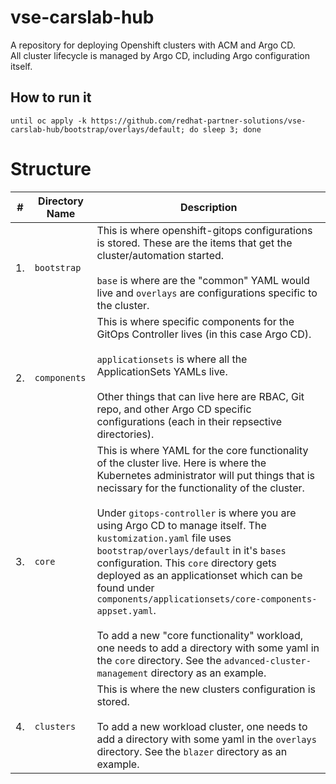 # vse-carslab-hub
A repository for deploying Openshift clusters with ACM and Argo CD.  
All cluster lifecycle is managed by Argo CD, including Argo configuration itself.

## How to run it
```shell
until oc apply -k https://github.com/redhat-partner-solutions/vse-carslab-hub/bootstrap/overlays/default; do sleep 3; done
```

# Structure
|#|Directory Name|Description|
|---|----------------|-----------------|
| 1. | `bootstrap` | This is where openshift-gitops configurations is stored. These are the items that get the cluster/automation started. <br /><br /> `base` is where are the "common" YAML would live and `overlays` are configurations specific to the cluster. |
| 2. | `components` | This is where specific components for the GitOps Controller lives (in this case Argo CD).<br /><br />`applicationsets` is where all the ApplicationSets YAMLs live.<br /><br />Other things that can live here are RBAC, Git repo, and other Argo CD specific configurations (each in their repsective directories). |
| 3. | `core` | This is where YAML for the core functionality of the cluster live. Here is where the Kubernetes administrator will put things that is necissary for the functionality of the cluster.<br /><br />Under `gitops-controller` is where you are using Argo CD to manage itself. The `kustomization.yaml` file uses `bootstrap/overlays/default` in it's `bases` configuration. This `core` directory gets deployed as an applicationset which can be found under `components/applicationsets/core-components-appset.yaml`.<br /><br />To add a new "core functionality" workload, one needs to add a directory with some yaml in the `core` directory. See the `advanced-cluster-management` directory as an example.|
| 4. | `clusters` | This is where the new clusters configuration is stored. <br /><br /> To add a new workload cluster, one needs to add a directory with some yaml in the `overlays` directory. See the `blazer` directory as an example.|
